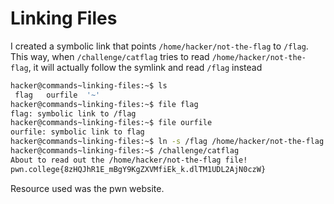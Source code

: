 # Linking Files
I created a symbolic link that points `/home/hacker/not-the-flag` to `/flag`. This way, when `/challenge/catflag` tries to read `/home/hacker/not-the-flag`, it will actually follow the symlink and read `/flag` instead
```bash
hacker@commands~linking-files:~$ ls
 flag   ourfile  '~'
hacker@commands~linking-files:~$ file flag
flag: symbolic link to /flag
hacker@commands~linking-files:~$ file ourfile
ourfile: symbolic link to flag
hacker@commands~linking-files:~$ ln -s /flag /home/hacker/not-the-flag
hacker@commands~linking-files:~$ /challenge/catflag
About to read out the /home/hacker/not-the-flag file!
pwn.college{8zHQJhR1E_mBgY9KgZXVMfiEk_k.dlTM1UDL2AjN0czW}
```
Resource used was the pwn website.
